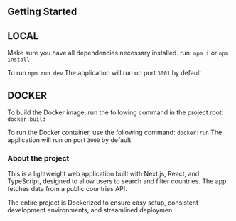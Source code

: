 ## Getting Started

## LOCAL

Make sure you have all dependencies necessary installed. run:
`npm i` or `npm install`

To run 
`npm run dev`
The application will run on port `3001` by default


## DOCKER

To build the Docker image, run the following command in the project root:
`docker:build`

To run the Docker container, use the following command:
`docker:run`
The application will run on port `3000` by default


### About the project

This is a lightweight web application built with Next.js, React, and TypeScript, designed to allow users to search and filter countries. The app fetches data from a public countries API. 

The entire project is Dockerized to ensure easy setup, consistent development environments, and streamlined deploymen